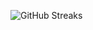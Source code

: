 ![GitHub Streaks](https://github-streaks-mqc9.onrender.com/streak/happilli/image?theme=midnight&cache_bust=1743429010&lang=ja)
